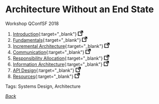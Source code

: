# Architecture Without an End State

Workshop QConfSF 2018

1. [Introduction](../../docs/architecture-without-an-end-state/10-introduction.pdf){:target="_blank"} ![external redirect](../../img/ext-redir.png)
1. [Fundamentals](../../docs/architecture-without-an-end-state/20-fundamentals.pdf){:target="_blank"} ![external redirect](../../img/ext-redir.png)
1. [Incremental Architecture](../../docs/architecture-without-an-end-state/30-incremental-architecture.pdf){:target="_blank"} ![external redirect](../../img/ext-redir.png)
1. [Communication](../../docs/architecture-without-an-end-state/35-communication.pdf){:target="_blank"} ![external redirect](../../img/ext-redir.png)
1. [Responsibility Allocation](../../docs/architecture-without-an-end-state/40-responsibility-allocation.pdf){:target="_blank"} ![external redirect](../../img/ext-redir.png)
1. [Information Architecture](../../docs/architecture-without-an-end-state/50-information-architecture.pdf){:target="_blank"} ![external redirect](../../img/ext-redir.png)
1. [API Design](../../docs/architecture-without-an-end-state/60-api-design.pdf){:target="_blank"} ![external redirect](../../img/ext-redir.png)
1. [Resources](../../docs/architecture-without-an-end-state/99-resources.pdf){:target="_blank"} ![external redirect](../../img/ext-redir.png)

Tags: Systems Design, Architecture

[_Back_](../)
